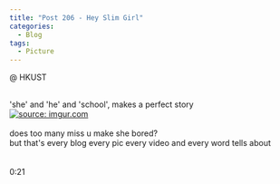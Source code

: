```yaml
---
title: "Post 206 - Hey Slim Girl"
categories:
  - Blog
tags:
  - Picture
---
```


@ HKUST
 
<br/>
'she' and 'he' and 'school',  makes a perfect story
<br/>
<a href="https://imgur.com/0YWkVEE"><img src="https://i.imgur.com/0YWkVEE.jpg" title="source: imgur.com" /></a>
<br/>
<br/>
does too many miss u make she bored?
<br/>
but that's every blog every pic every video and every word tells about
<br/>
<br/>
<br/>
0:21

<br/>
<script src="https://utteranc.es/client.js"
        repo="serendipityinlife/serendipityinlife.github.io"
        issue-term="pathname"
        theme="github-light"
        crossorigin="anonymous"
        async>
</script>

